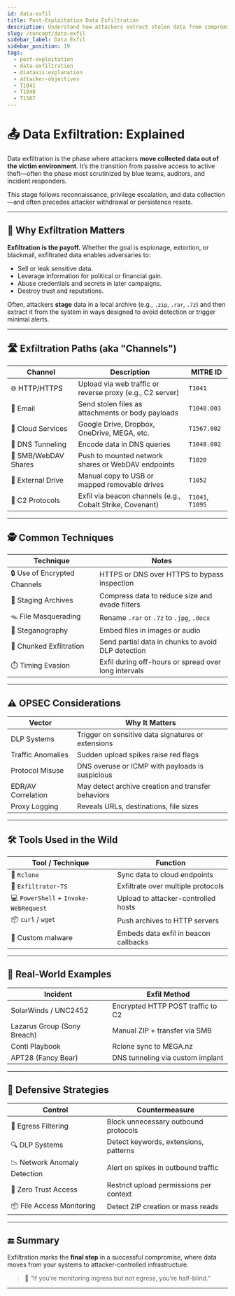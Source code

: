 ```yaml
---
id: data-exfil
title: Post-Exploitation Data Exfiltration
description: Understand how attackers extract stolen data from compromised systems using stealthy and resilient techniques.
slug: /concept/data-exfil
sidebar_label: Data Exfil
sidebar_position: 19
tags:
  - post-exploitation
  - data-exfiltration
  - diataxis:explanation
  - attacker-objectives
  - T1041
  - T1048
  - T1567
---
```


# 📤 Data Exfiltration: Explained

Data exfiltration is the phase where attackers **move collected data out of the victim environment**. It’s the transition from passive access to active theft—often the phase most scrutinized by blue teams, auditors, and incident responders.

This stage follows reconnaissance, privilege escalation, and data collection—and often precedes attacker withdrawal or persistence resets.

---

## 🎯 Why Exfiltration Matters

**Exfiltration is the payoff.** Whether the goal is espionage, extortion, or blackmail, exfiltrated data enables adversaries to:

- Sell or leak sensitive data.
- Leverage information for political or financial gain.
- Abuse credentials and secrets in later campaigns.
- Destroy trust and reputations.

Often, attackers **stage** data in a local archive (e.g., `.zip`, `.rar`, `.7z`) and then extract it from the system in ways designed to avoid detection or trigger minimal alerts.

---

## 🛣️ Exfiltration Paths (aka "Channels")

| Channel                | Description                                                | MITRE ID        |
|------------------------|------------------------------------------------------------|------------------|
| 🌐 HTTP/HTTPS          | Upload via web traffic or reverse proxy (e.g., C2 server)  | `T1041`          |
| 📩 Email               | Send stolen files as attachments or body payloads          | `T1048.003`      |
| 📁 Cloud Services      | Google Drive, Dropbox, OneDrive, MEGA, etc.                | `T1567.002`      |
| 📡 DNS Tunneling       | Encode data in DNS queries                                 | `T1048.002`      |
| 🔗 SMB/WebDAV Shares   | Push to mounted network shares or WebDAV endpoints         | `T1020`          |
| 🔌 External Drive      | Manual copy to USB or mapped removable drives              | `T1052`          |
| 🔄 C2 Protocols        | Exfil via beacon channels (e.g., Cobalt Strike, Covenant)  | `T1041`, `T1095` |

---

## 🕵️ Common Techniques

| Technique                     | Notes                                                                 |
|-------------------------------|-----------------------------------------------------------------------|
| 🔒 Use of Encrypted Channels  | HTTPS or DNS over HTTPS to bypass inspection                         |
| 🧳 Staging Archives           | Compress data to reduce size and evade filters                       |
| 🪤 File Masquerading          | Rename `.rar` or `.7z` to `.jpg`, `.docx`                             |
| 🧬 Steganography              | Embed files in images or audio                                       |
| 🔁 Chunked Exfiltration       | Send partial data in chunks to avoid DLP detection                   |
| ⏱️ Timing Evasion             | Exfil during off-hours or spread over long intervals                 |

---

## ⚠️ OPSEC Considerations

| Vector                 | Why It Matters                                      |
|------------------------|-----------------------------------------------------|
| DLP Systems             | Trigger on sensitive data signatures or extensions |
| Traffic Anomalies      | Sudden upload spikes raise red flags               |
| Protocol Misuse        | DNS overuse or ICMP with payloads is suspicious    |
| EDR/AV Correlation     | May detect archive creation and transfer behaviors |
| Proxy Logging          | Reveals URLs, destinations, file sizes             |

---

## 🛠️ Tools Used in the Wild

| Tool / Technique       | Function                                            |
|------------------------|-----------------------------------------------------|
| 🧰 `Rclone`             | Sync data to cloud endpoints                       |
| 🐍 `Exfiltrator-TS`     | Exfiltrate over multiple protocols                 |
| 💻 `PowerShell` + `Invoke-WebRequest` | Upload to attacker-controlled hosts      |
| 📦 `curl` / `wget`     | Push archives to HTTP servers                      |
| 🪪 Custom malware       | Embeds data exfil in beacon callbacks              |

---

## 🔎 Real-World Examples

| Incident                      | Exfil Method                                |
|-------------------------------|---------------------------------------------|
| SolarWinds / UNC2452          | Encrypted HTTP POST traffic to C2          |
| Lazarus Group (Sony Breach)   | Manual ZIP + transfer via SMB              |
| Conti Playbook                | Rclone sync to MEGA.nz                     |
| APT28 (Fancy Bear)            | DNS tunneling via custom implant           |

---

## 🧩 Defensive Strategies

| Control                       | Countermeasure                          |
|-------------------------------|------------------------------------------|
| 💼 Egress Filtering           | Block unnecessary outbound protocols     |
| 🔍 DLP Systems                | Detect keywords, extensions, patterns    |
| 📉 Network Anomaly Detection | Alert on spikes in outbound traffic      |
| 🔑 Zero Trust Access         | Restrict upload permissions per context  |
| 📦 File Access Monitoring     | Detect ZIP creation or mass reads        |

---

## 🔚 Summary

Exfiltration marks the **final step** in a successful compromise, where data moves from your systems to attacker-controlled infrastructure.

> 🧠 “If you’re monitoring ingress but not egress, you’re half-blind.”

---
